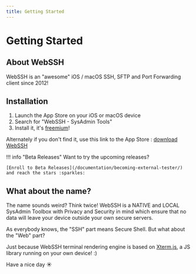 ```yaml
---
title: Getting Started
---
```


# Getting Started
## About WebSSH
WebSSH is an "awesome" iOS / macOS SSH, SFTP and Port Forwarding client since 2012!

## Installation
1. Launch the App Store on your iOS or macOS device
2. Search for "WebSSH - SysAdmin Tools"
3. Install it, it's [freemium](/documentation/pricing/)!

Alternately if you don't find it, use this link to the App Store : [download WebSSH](https://apps.apple.com/us/app/webssh-ssh-client/id497714887)

!!! info "Beta Releases"
    Want to try the upcoming releases?

    [Enroll to Beta Releases](/documentation/becoming-external-tester/) and reach the stars :sparkles:

## What about the name?
The name sounds weird? Think twice! WebSSH is a NATIVE and LOCAL SysAdmin Toolbox with Privacy and Security in mind which ensure that no data will leave your device outside your own secure servers.

As everybody knows, the "SSH" part means Secure Shell. But what about the "Web" part?

Just because WebSSH terminal rendering engine is based on [Xterm.js](https://xtermjs.org/), a JS library running on your own device! :)

Have a nice day :sunny: